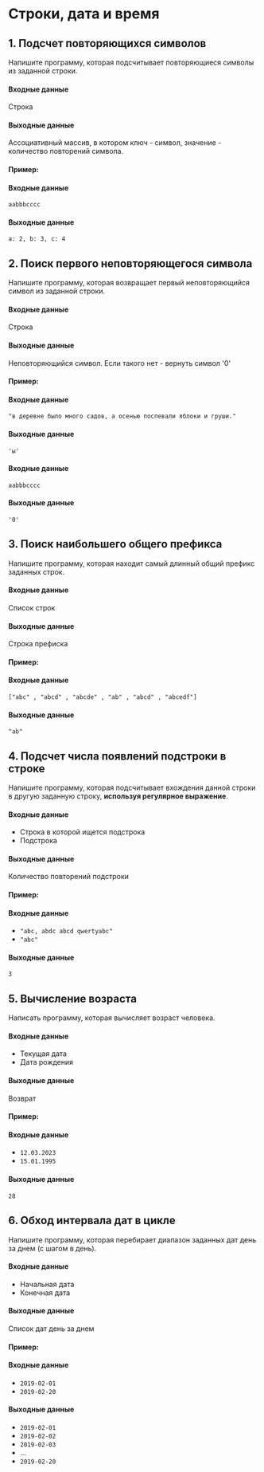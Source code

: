 # Строки, дата и время

## 1. Подсчет повторяющихся символов

Напишите программу, которая подсчитывает повторяющиеся символы из заданной строки.

#### Входные данные

Строка

#### Выходные данные

Ассоциативный массив, в котором ключ - символ, значение - количество повторений символа.

#### Пример:

#### Входные данные

`aabbbcccc`

#### Выходные данные

`a: 2, b: 3, c: 4`

## 2. Поиск первого неповторяющегося символа

Напишите программу, которая возвращает первый неповторяющийся символ из заданной строки.

#### Входные данные

Строка

#### Выходные данные

Неповторяющийся символ. Если такого нет - вернуть символ '0'

#### Пример:

#### Входные данные

`"в деревне было много садов, а осенью поспевали яблоки и груши."`

#### Выходные данные

`'ы'`

#### Входные данные

`aabbbcccc`

#### Выходные данные

`'0'`

## 3. Поиск наибольшего общего префикса

Напишите программу, которая находит самый длинный общий префикс заданных строк.

#### Входные данные

Список строк

#### Выходные данные

Строка префиска

#### Пример:

#### Входные данные

`["abc" , "abcd" , "abcde" , "аb" , "abcd" , "abcedf"]`

#### Выходные данные

`"ab"`


## 4. Подсчет числа появлений подстроки в строке

Напишите программу, которая подсчитывает вхождения данной строки в другую заданную строку, **используя регулярное
выражение**.

#### Входные данные

- Строка в которой ищется подстрока
- Подстрока

#### Выходные данные

Количество повторений подстроки

#### Пример:

#### Входные данные

- `"abc, abdc abcd qwertyabc"`
- `"abc"`

#### Выходные данные

`3`

## 5. Вычисление возраста

Написать программу, которая вычисляет возраст человека.

#### Входные данные

- Текущая дата
- Дата рождения

#### Выходные данные

Возврат

#### Пример:

#### Входные данные

- `12.03.2023`
- `15.01.1995`

#### Выходные данные

`28`

## 6. Обход интервала дат в цикле

Напишите программу, которая перебирает диапазон заданных дат день за днем (с шагом в день).

#### Входные данные

- Начальная дата
- Конечная дата

#### Выходные данные

Список дат день за днем

#### Пример:

#### Входные данные

- `2019-02-01`
- `2019-02-20`

#### Выходные данные

- `2019-02-01`
- `2019-02-02`
- `2019-02-03`
- ...
- `2019-02-20`
